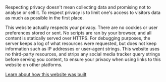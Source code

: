 Respecting privacy doesn't mean collecting data and promising not to analyse or sell it. To respect privacy is to limit one's access to visitors data as much as possible in the first place.   
   
This website actually respects your privacy. There are no cookies or user preferences stored or sent. No scripts are ran by your browser, and all content is statically served over HTTPS. For debugging purposes, the server keeps a log of what resources were requested, but does not keep information such as IP addresses or user-agent strings. This website uses no third-party resources, and strips any social media tracker query strings before serving you content, to ensure your privacy when using links to this website on other platforms.   
   
[Learn about how this website was built](/meta/build-process)